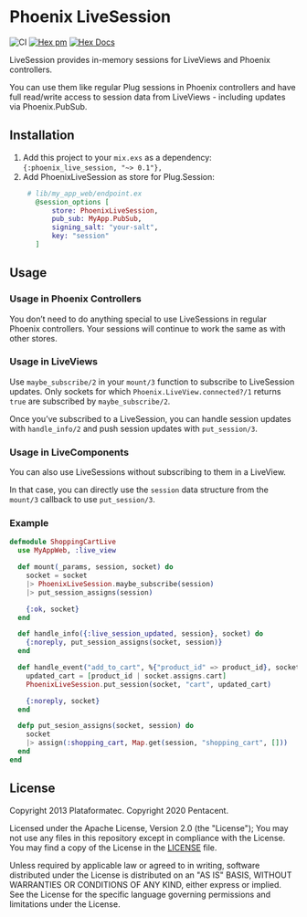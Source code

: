 # Phoenix LiveSession

![CI](https://github.com/pentacent/phoenix_live_session/workflows/CI/badge.svg)
 [![Hex pm](http://img.shields.io/hexpm/v/phoenix_live_session.svg?style=flat)](https://hex.pm/packages/phoenix_live_session)
 [![Hex Docs](https://img.shields.io/badge/hex-docs-blue.svg)](https://hexdocs.pm/phoenix_live_session)

LiveSession provides in-memory sessions for LiveViews and Phoenix controllers.

You can use them like regular Plug sessions in Phoenix controllers and have
full read/write access to session data from LiveViews - including updates
via Phoenix.PubSub.

## Installation
1. Add this project to your `mix.exs` as a dependency:
   `{:phoenix_live_session, "~> 0.1"},`
2. Add PhoenixLiveSession as store for Plug.Session:
   ```elixir
    # lib/my_app_web/endpoint.ex
      @session_options [
          store: PhoenixLiveSession,
          pub_sub: MyApp.PubSub,
          signing_salt: "your-salt",
          key: "session"
      ]
   ```

## Usage
### Usage in Phoenix Controllers
  You don’t need to do anything special to use LiveSessions in regular
  Phoenix controllers.
  Your sessions will continue to work the same as with other stores.

### Usage in LiveViews
  Use `maybe_subscribe/2` in your `mount/3` function to subscribe to
  LiveSession updates.
  Only sockets for which `Phoenix.LiveView.connected?/1` returns `true` are
  subscribed by `maybe_subscribe/2`.

  Once you’ve subscribed to a LiveSession, you can handle session
  updates with `handle_info/2` and push session updates with `put_session/3`.

### Usage in LiveComponents
  You can also use LiveSessions without subscribing to them in a LiveView.
  
  In that case, you can directly use the `session` data structure from the
  `mount/3` callback to use `put_session/3`.

### Example
```elixir
defmodule ShoppingCartLive
  use MyAppWeb, :live_view

  def mount(_params, session, socket) do
    socket = socket
    |> PhoenixLiveSession.maybe_subscribe(session)
    |> put_session_assigns(session)

    {:ok, socket}
  end

  def handle_info({:live_session_updated, session}, socket) do
    {:noreply, put_session_assigns(socket, session)}
  end

  def handle_event("add_to_cart", %{"product_id" => product_id}, socket) do
    updated_cart = [product_id | socket.assigns.cart]
    PhoenixLiveSession.put_session(socket, "cart", updated_cart)

    {:noreply, socket}
  end

  defp put_sesion_assigns(socket, session) do
    socket
    |> assign(:shopping_cart, Map.get(session, "shopping_cart", []))
  end
end
```


## License
Copyright 2013 Plataformatec.
Copyright 2020 Pentacent.

Licensed under the Apache License, Version 2.0 (the "License");
You may not use any files in this repository except in compliance with
the License. You may find a copy of the License in the [LICENSE](LICENSE) file.

Unless required by applicable law or agreed to in writing, software
distributed under the License is distributed on an "AS IS" BASIS, 
WITHOUT WARRANTIES OR CONDITIONS OF ANY KIND, either express or implied.
See the License for the specific language governing permissions and
limitations under the License.
